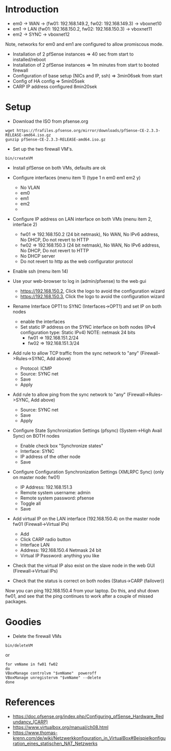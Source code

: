 
# Introduction

* em0 -> WAN -> (fw01: 192.168.149.2, fw02: 192.168.149.3) -> vboxnet10
* em1 -> LAN (fw01: 192.168.150.2, fw02: 192.168.150.3) -> vboxnet11
* em2 -> SYNC -> vboxnet12

Note, networks for em0 and em1 are configured to allow promiscous mode.

* Installation of 2 pfSense instances => 40 sec from start to installed/reboot
* Installation of 2 pfSense instances => 1m minutes from start to booted firewall
* Configuration of base setup (NICs and IP, ssh) => 3min06sek from start
* Config of HA config => 5min05sek
* CARP IP address configured 8min20sek

# Setup

* Download the ISO from pfsense.org

```
wget https://frafiles.pfsense.org/mirror/downloads/pfSense-CE-2.3.3-RELEASE-amd64.iso.gz
gunzip pfSense-CE-2.3.3-RELEASE-amd64.iso.gz
```

* Set up the two firewall VM's.

```
bin/createVM
```

* Install pfSense on both VMs, defaults are ok

* Configure interfaces (menu item 1) (type 1 n em0<enter> em1<enter> em2<enter> <enter> y)
  * No VLAN
  * em0
  * em1
  * em2
  * <enter>

* Configure IP address on LAN interface on both VMs (menu item 2, interface 2)
  * fw01 => 192.168.150.2 (24 bit netmask), No WAN, No IPv6 address, No DHCP, Do not revert to HTTP
  * fw02 => 192.168.150.3 (24 bit netmask), No WAN, No IPv6 address, No DHCP, Do not revert to HTTP
  * No DHCP server
  * Do not revert to http as the web configurator protocol

* Enable ssh (menu item 14)

* Use your web-browser to log in (admin/pfsense) to the web gui
  * https://192.168.150.2, Click the logo to avoid the configuration wizard
  * https://192.168.150.3, Click the logo to avoid the configuration wizard


* Rename Interface OPT1 to SYNC (Interfaces->OPT1) and set IP on both nodes
  * enable the interfaces
  * Set static IP address on the SYNC interface on both nodes (IPv4 configuration type: Static IPv4) NOTE: netmask 24 bits
    * fw01 => 192.168.151.2/24
    * fw02 => 192.168.151.3/24

* Add rule to allow TCP traffic from the sync network to "any" (Firewall->Rules->SYNC, Add above)
  * Protocol: ICMP
  * Source: SYNC net
  * Save
  * Apply

* Add rule to allow ping from the sync network to "any" (Firewall->Rules->SYNC, Add above)
  * Source: SYNC net
  * Save
  * Apply

* Configure State Synchronization Settings (pfsync) (System->High Avail Sync) on BOTH nodes
  * Enable check box "Synchronize states"
  * Interface: SYNC
  * IP address of the other node
  * Save

* Configure Configuration Synchronization Settings (XMLRPC Sync) (only on master node: fw01)
  * IP Address: 192.168.151.3
  * Remote system username: admin
  * Remote system password: pfsense
  * Toggle all
  * Save

* Add virtual IP on the LAN interface (192.168.150.4) on the master node fw01 (Firewall->Virtual IPs)
  * Add
  * Click CARP radio button
  * Interface LAN
  * Address: 192.168.150.4 Netmask 24 bit
  * Virtual IP Password: anything you like
  
* Check that the virtual IP also exist on the slave node in the web GUI (Firewall->Virtual IPs)
* Check that the status is correct on both nodes (Status->CARP (failover))

Now you can ping 192.168.150.4 from your laptop. Do this, and shut down fw01, and see that the ping continues to work after a couple of missed packages.


# Goodies

* Delete the firewall VMs

```
bin/deleteVM
```

or

```
for vmName in fw01 fw02
do
VBoxManage controlvm "$vmName"  poweroff 
VBoxManage unregistervm "$vmName" --delete
done
```

# References

* https://doc.pfsense.org/index.php/Configuring_pfSense_Hardware_Redundancy_(CARP)
* https://www.virtualbox.org/manual/ch08.html
* https://www.thomas-krenn.com/de/wiki/Netzwerkkonfiguration_in_VirtualBox#Beispielkonfiguration_eines_statischen_NAT_Netzwerks
